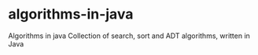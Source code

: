 # algorithms-in-java
Algorithms in java 
Collection of search, sort and ADT algorithms, written in Java 
